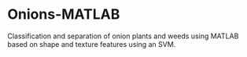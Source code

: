 # Onions-MATLAB
Classification and separation of onion plants and weeds using MATLAB based on shape and texture features using an SVM.
